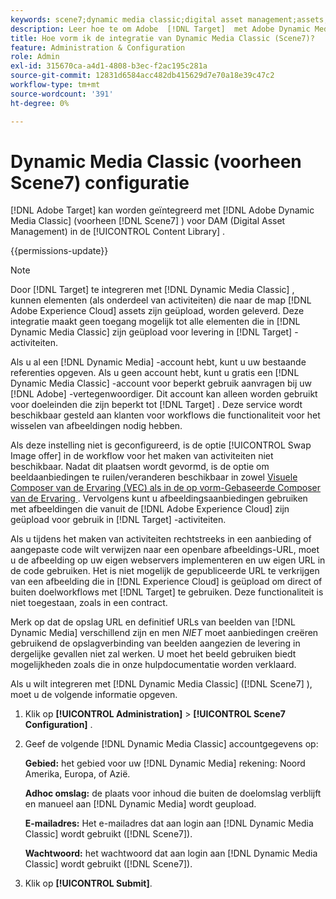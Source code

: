 ```yaml
---
keywords: scene7;dynamic media classic;digital asset management;assets;dam;content library;swap image
description: Leer hoe te om Adobe  [!DNL Target]  met Adobe Dynamic Media Classic (vroeger Scene7) te integreren om het Digitale Beheer van Activa (DAM) in de Bibliotheek van de Inhoud te verstrekken.
title: Hoe vorm ik de integratie van Dynamic Media Classic (Scene7)?
feature: Administration & Configuration
role: Admin
exl-id: 315670ca-a4d1-4808-b3ec-f2ac195c281a
source-git-commit: 12831d6584acc482db415629d7e70a18e39c47c2
workflow-type: tm+mt
source-wordcount: '391'
ht-degree: 0%

---
```


# Dynamic Media Classic (voorheen Scene7) configuratie

[!DNL Adobe Target] kan worden geïntegreerd met [!DNL Adobe Dynamic Media Classic] (voorheen [!DNL Scene7] ) voor DAM (Digital Asset Management) in de [!UICONTROL Content Library] .

{{permissions-update}}

>[!NOTE]
>
>Door [!DNL Target] te integreren met [!DNL Dynamic Media Classic] , kunnen elementen (als onderdeel van activiteiten) die naar de map [!DNL Adobe Experience Cloud] assets zijn geüpload, worden geleverd. Deze integratie maakt geen toegang mogelijk tot alle elementen die in [!DNL Dynamic Media Classic] zijn geüpload voor levering in [!DNL Target] -activiteiten.

Als u al een [!DNL Dynamic Media] -account hebt, kunt u uw bestaande referenties opgeven. Als u geen account hebt, kunt u gratis een [!DNL Dynamic Media Classic] -account voor beperkt gebruik aanvragen bij uw [!DNL Adobe] -vertegenwoordiger. Dit account kan alleen worden gebruikt voor doeleinden die zijn beperkt tot [!DNL Target] . Deze service wordt beschikbaar gesteld aan klanten voor workflows die functionaliteit voor het wisselen van afbeeldingen nodig hebben.

<!-- 
>[!NOTE]
>
>A restricted-use, free [!DNL Dynamic Media Classic] account for [!DNL Adobe Target] is no longer supported for new customers or new users. Existing sign-in credentials work as usual. 
-->

Als deze instelling niet is geconfigureerd, is de optie [!UICONTROL Swap Image offer] in de workflow voor het maken van activiteiten niet beschikbaar. Nadat dit plaatsen wordt gevormd, is de optie om beeldaanbiedingen te ruilen/veranderen beschikbaar in zowel [&#x200B; Visuele Composer van de Ervaring (VEC) als in de op vorm-Gebaseerde Composer van de Ervaring &#x200B;](/help/main/c-experiences/experiences.md#concept_A2E10F6AFB3D4AEAB6951EE14688848D). Vervolgens kunt u afbeeldingsaanbiedingen gebruiken met afbeeldingen die vanuit de [!DNL Adobe Experience Cloud] zijn geüpload voor gebruik in [!DNL Target] -activiteiten.

Als u tijdens het maken van activiteiten rechtstreeks in een aanbieding of aangepaste code wilt verwijzen naar een openbare afbeeldings-URL, moet u de afbeelding op uw eigen webservers implementeren en uw eigen URL in de code gebruiken. Het is niet mogelijk de gepubliceerde URL te verkrijgen van een afbeelding die in [!DNL Experience Cloud] is geüpload om direct of buiten doelworkflows met [!DNL Target] te gebruiken. Deze functionaliteit is niet toegestaan, zoals in een contract.

Merk op dat de opslag URL en definitief URLs van beelden van [!DNL Dynamic Media] verschillend zijn en men *NIET* moet aanbiedingen creëren gebruikend de opslagverbinding van beelden aangezien de levering in dergelijke gevallen niet zal werken. U moet het beeld gebruiken biedt mogelijkheden zoals die in onze hulpdocumentatie worden verklaard.

Als u wilt integreren met [!DNL Dynamic Media Classic] ([!DNL Scene7] ), moet u de volgende informatie opgeven.

1. Klik op **[!UICONTROL Administration]** > **[!UICONTROL Scene7 Configuration]** .

1. Geef de volgende [!DNL Dynamic Media Classic] accountgegevens op:

   **Gebied:** het gebied voor uw [!DNL Dynamic Media] rekening: Noord Amerika, Europa, of Azië.

   **Adhoc omslag:** de plaats voor inhoud die buiten de doelomslag verblijft en manueel aan [!DNL Dynamic Media] wordt geupload.

   **E-mailadres:** Het e-mailadres dat aan login aan [!DNL Dynamic Media Classic] wordt gebruikt ([!DNL Scene7]).

   **Wachtwoord:** het wachtwoord dat aan login aan [!DNL Dynamic Media Classic] wordt gebruikt ([!DNL Scene7]).

1. Klik op **[!UICONTROL Submit]**.
